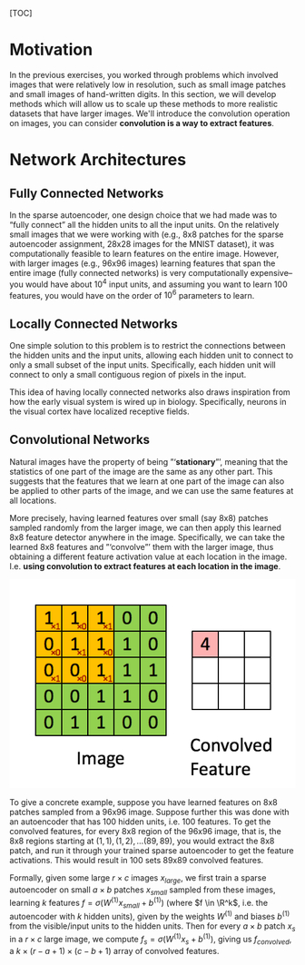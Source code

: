 [TOC]

# Motivation

In the previous exercises, you worked through problems which involved images that were relatively low in resolution, such as small image patches and small images of hand-written digits. In this section, we will develop methods which will allow us to scale up these methods to more realistic datasets that have larger images. We'll introduce the convolution operation on images, you can consider **convolution is a way to extract features**.

# Network Architectures

## Fully Connected Networks

In the sparse autoencoder, one design choice that we had made was to “fully connect” all the hidden units to all the input units. On the relatively small images that we were working with (e.g., 8x8 patches for the sparse autoencoder assignment, 28x28 images for the MNIST dataset), it was computationally feasible to learn features on the entire image. However, with larger images (e.g., 96x96 images) learning features that span the entire image (fully connected networks) is very computationally expensive–you would have about $10^4$ input units, and assuming you want to learn 100 features, you would have on the order of $10^6$ parameters to learn.

## Locally Connected Networks

One simple solution to this problem is to restrict the connections between the hidden units and the input units, allowing each hidden unit to connect to only a small subset of the input units. Specifically, each hidden unit will connect to only a small contiguous region of pixels in the input.

This idea of having locally connected networks also draws inspiration from how the early visual system is wired up in biology. Specifically, neurons in the visual cortex have localized receptive fields.

## Convolutional Networks

Natural images have the property of being ”‘**stationary**”’, meaning that the statistics of one part of the image are the same as any other part. This suggests that the features that we learn at one part of the image can also be applied to other parts of the image, and we can use the same features at all locations.

More precisely, having learned features over small (say 8x8) patches sampled randomly from the larger image, we can then apply this learned 8x8 feature detector anywhere in the image. Specifically, we can take the learned 8x8 features and ”‘convolve”’ them with the larger image, thus obtaining a different feature activation value at each location in the image. I.e. **using convolution to extract features at each location in the image**.

![](Convolution_schematic.gif)

To give a concrete example, suppose you have learned features on 8x8 patches sampled from a 96x96 image. Suppose further this was done with an autoencoder that has 100 hidden units, i.e. 100 features. To get the convolved features, for every 8x8 region of the 96x96 image, that is, the 8x8 regions starting at $(1, 1), (1, 2), \ldots (89, 89)$, you would extract the 8x8 patch, and run it through your trained sparse autoencoder to get the feature activations. This would result in 100 sets 89x89 convolved features.

Formally, given some large $r \times c$ images $x_{large}$, we first train a sparse autoencoder on small $a \times b$ patches $x_{small}$ sampled from these images, learning $k$ features $f = \sigma(W^{(1)}x_{small} + b^{(1)})$ (where $f \in \R^k$, i.e. the autoencoder with $k$ hidden units), given by the weights $W^{(1)}$ and biases $b^{(1)}$ from the visible/input units to the hidden units. Then for every $a \times b$ patch $x_s$ in a $r \times c$ large image, we compute $f_s = \sigma(W^{(1)}x_{s} + b^{(1)})$, giving us $f_{convolved}$, a $k \times (r - a + 1) \times (c - b + 1)$ array of convolved features.